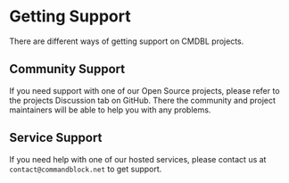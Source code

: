 # Getting Support

There are different ways of getting support on CMDBL projects.

## Community Support

If you need support with one of our Open Source projects, please refer to the projects Discussion tab on GitHub.
There the community and project maintainers will be able to help you with any problems.

## Service Support

If you need help with one of our hosted services, please contact us at `contact@commandblock.net` to get support.

